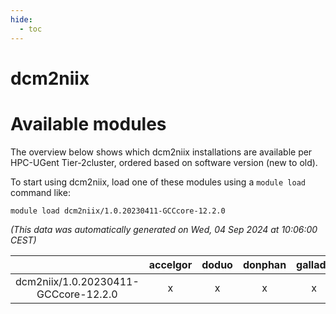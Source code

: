 ```yaml
---
hide:
  - toc
---
```


dcm2niix
========

# Available modules


The overview below shows which dcm2niix installations are available per HPC-UGent Tier-2cluster, ordered based on software version (new to old).

To start using dcm2niix, load one of these modules using a `module load` command like:

```shell
module load dcm2niix/1.0.20230411-GCCcore-12.2.0
```

*(This data was automatically generated on Wed, 04 Sep 2024 at 10:06:00 CEST)*  

| |accelgor|doduo|donphan|gallade|joltik|shinx|skitty|
| :---: | :---: | :---: | :---: | :---: | :---: | :---: | :---: |
|dcm2niix/1.0.20230411-GCCcore-12.2.0|x|x|x|x|x|x|x|
